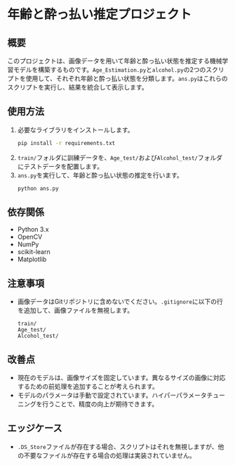 # 年齢と酔っ払い推定プロジェクト

## 概要
このプロジェクトは、画像データを用いて年齢と酔っ払い状態を推定する機械学習モデルを構築するものです。`Age_Estimation.py`と`alcohol.py`の2つのスクリプトを使用して、それぞれ年齢と酔っ払い状態を分類します。`ans.py`はこれらのスクリプトを実行し、結果を統合して表示します。

## 使用方法
1. 必要なライブラリをインストールします。
   ```bash
   pip install -r requirements.txt
   ```
2. `train/`フォルダに訓練データを、`Age_test/`および`Alcohol_test/`フォルダにテストデータを配置します。
3. `ans.py`を実行して、年齢と酔っ払い状態の推定を行います。
   ```bash
   python ans.py
   ```

## 依存関係
- Python 3.x
- OpenCV
- NumPy
- scikit-learn
- Matplotlib

## 注意事項
- 画像データはGitリポジトリに含めないでください。`.gitignore`に以下の行を追加して、画像ファイルを無視します。
  ```
  train/
  Age_test/
  Alcohol_test/
  ```

## 改善点
- 現在のモデルは、画像サイズを固定しています。異なるサイズの画像に対応するための前処理を追加することが考えられます。
- モデルのパラメータは手動で設定されています。ハイパーパラメータチューニングを行うことで、精度の向上が期待できます。

## エッジケース
- `.DS_Store`ファイルが存在する場合、スクリプトはそれを無視しますが、他の不要なファイルが存在する場合の処理は実装されていません。 
